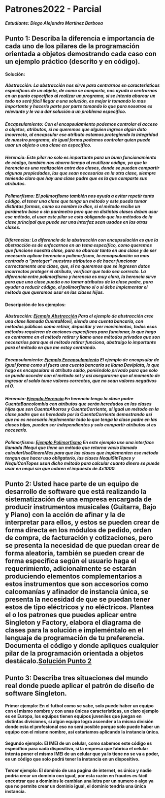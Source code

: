# Patrones2022 - Parcial
##### Estudiante: Diego Alejandro Martinez Barbosa
## Punto 1: Describa la diferencia e importancia de cada uno de los pilares de la programación orientada a objetos demostrando cada caso con un ejemplo práctico (descrito y en código).
#### **Solución:** 
##### **Abstracción:** *La abstracción nos sirve para centrarnos en características especificas de un objeto, de como se comporta, nos ayuda a centrarnos en un punto especifico al realizar un programa, si se intenta abarcar un todo no será fácil llegar a una solución, es mejor ir tomando lo mas importante y hacerlo parte por parte tomando lo que para nosotros es relevante y le va a dar solución a un problema específico.*
##### **Encapsulamiento:** *Con el encapsulamiento podemos controlar el acceso a objetos, atributos, si no queremos que alguien ingrese algún dato incorrecto, al encapsular ese atributo estamos protegiendo la integridad de nuestro programa, de igual forma podemos controlar quien puede usar un objeto o una clase en específico.*
##### **Herencia:** *Este pilar no solo es importante para un buen funcionamiento de código, también nos ahorra tiempo al reutilizar código, ya que la herencia es una realización entre dos clases, donde se pueden compartir algunas propiedades, las que sean necesarias en la otra clase, siempre teniendo claro que hay una clase padre que es la que comparte sus atributos.*
##### **Polimorfismo:** *El polimorfismo también nos ayuda a evitar repetir tanto código, al tener una clase que tenga un método y este pueda tomar distintas formas, como su nombre lo dice, si el método recibe un parámetro base o sin parámetro pero que en distintas clases deban usar ese método, al usar este pilar se esta obligando que los métodos de la clase principal que puede ser una interfaz sean usados en las otras clases.*
##### **Diferencias:** *La diferencia de la abstracción con encapsulación es que la abstracción es de enfocarnos en un tema específico, como queremos que funcione nuestra clase, para no abarcar tanto en una clase y de ser necesario aplicar herencia o polimorfismo, la encapsulación va mas centrado a “proteger” nuestros atributos o de hacer funcionar correctamente una clase, que, si no queremos que se ingresen datos incorrectos proteger el atributo, verificar que todo sea correcto. La diferencia entre polimorfismo y herencia es muy clara, la herencia sirve para que una clase pueda o no tomar atributos de la clase padre, para ayudar a reducir código, el polimorfismo si o si debe implementar el método que queramos usar en las clases hijas.*
#### Descripción de los ejemplos: 
##### Abstracción: [Ejemplo Abstracción](https://github.com/diegoamb8/Patrones2022/tree/master/ParcialPunto1/src/parcialpunto1/abstraccion) *Para el ejemplo de abstracción cree una clase llamada CuentaMovii, siendo una cuenta bancaria, con métodos públicos como retirar, depositar y ver movimientos, todos esos métodos requieren de acciones especificas para funcionar, lo que hago es centrarme en el método retirar y llamo unos métodos privados que son necesarios para que el método retirar funciona, abstraigo lo importante para el método en que me estoy centrando.*
##### Encapsulamiento: [Ejemplo Encapsulamiento](https://github.com/diegoamb8/Patrones2022/tree/master/ParcialPunto1/src/parcialpunto1/encapsulamiento) *El ejemplo de encapsular de igual forma como si fuera una cuenta bancaria se llama Daviplata, lo que hago es encapsulara el atributo saldo, poniéndolo privado para que solo se pueda acceder con el método set y así asegurarme que al momento de ingresar el saldo tome valores correctos, que no sean valores negativos ni 0.*
##### Herencia: [Ejemplo Herencia](https://github.com/diegoamb8/Patrones2022/tree/master/ParcialPunto1/src/parcialpunto1/herencia) *En herencia tengo la clase padre CuentaBancolombia con atributos que serán heredados en las clases hijas que son CuentaAhorros y CuentaCorriente, al igual un método en la clase padre que es heredado por la CuentaCorriente demostrando así que no es necesario implementar todo lo que tenga la clase padre en las clases hijas, pueden ser independientes y solo compartir atributos si es necesario.*
##### Polimorfismo: [Ejemplo Polimorfismo](https://github.com/diegoamb8/Patrones2022/tree/master/ParcialPunto1/src/parcialpunto1/polimorfismo) *En este ejemplo use una interface llamada INequi que tiene un método que retorna vacio llamado calcularUsoDineroMes para que las clases que implementen ese método tengan que hacer uso obligatorio, las clases NequiSinTopes y NequiConTopes usan dicho método para calcular cuanto dinero se puede usar en nequi sin que cobren el impuesto de 4x1000.*
## Punto 2: Usted hace parte de un equipo de desarrollo de software que está realizando la sistematización de una empresa encargada de producir instrumentos musicales (Guitarra, Bajo y Piano) con la acción de afinar y la de interpretar para ellos, y estos se pueden crear de forma directa en los módulos de pedido, orden de compra, de facturación y cotizaciones, pero se presenta la necesidad de que puedan crear de forma aleatoria, también se pueden crear de forma específica según el usuario haga el requerimiento, adicionalmente se estarán produciendo elementos complementarios a estos instrumentos que son accesorios como calcomanías y afinador de instancia única, se presenta la necesidad de que se puedan tener estos de tipo eléctricos y no eléctricos. Plantea el o los patrones que puedes aplicar entre Singleton y Factory, elabora el diagrama de clases para la solución e impleméntalo en el lenguaje de programación de tu preferencia. Documenta el código y donde apliques cualquier pilar de la programación orientada a objetos destácalo.[Solución Punto 2](https://github.com/diegoamb8/Patrones2022/tree/master/ParcialPunto1/src/parcialpunto1/polimorfismo)
## Punto 3: Describa tres situaciones del mundo real donde puede aplicar el patrón de diseño de software Singleton.
#### __Primer ejemplo:__ En el futbol como se sabe, solo puede haber un equipo con el mismo nombre y con unas únicas características, un claro ejemplo es en Europa, los equipos tienen equipos juveniles que juegan en distintas divisiones, si algún equipo logra ascender a la misma división donde esta el profesional eso no será posible porque solo puede haber un equipo con el mismo nombre, así estaríamos aplicando la instancia única.
#### Segundo ejemplo: El IMEI de un celular, como sabemos este código es especifico para cada dispositivo, si la empresa que fabrica el celular intenta poner el mismo IMEI de un celular que ya lo tiene no se va a poder, es un código que solo podrá tener la instancia en un dispositivo.
#### Tercer ejemplo: El dominio de una pagina de internet, es único y nadie podría crear un dominio con igual, por esta razón en fraudes es fácil encontrar que a dominios le cambian una letra por un numero o algo ya que no permite crear un dominio igual, el dominio tendría una única instancia.

